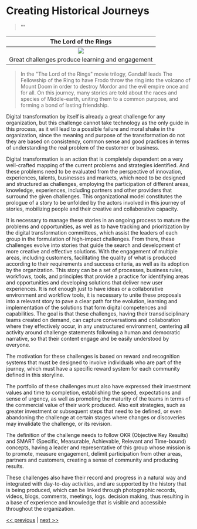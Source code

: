 # Creating Historical Journeys

>""

| The Lord of the Rings |
| :---: |
|![](https://github.com/richardh8/thedigeratisagabook/blob/a2da2c932726d9e6669cbb1dc0024d9cb44996e8/images/%20creating_historical_journeys.png)|
|Great challenges produce learning and engagement|

>In the "The Lord of the Rings" movie trilogy, Gandalf leads The Fellowship of the Ring to have Frodo throw the ring into the volcano of Mount Doom in order to destroy Mordor and the evil empire once and for all. On this journey, many stories are told about the races and species of Middle-earth, uniting them to a common purpose, and forming a bond of lasting friendship.

Digital transformation by itself is already a great challenge for any organization, but this challenge cannot take technology as the only guide in this process, as it will lead to a possible failure and moral shake in the organization, since the meaning and purpose of the transformation do not they are based on consistency, common sense and good practices in terms of understanding the real problem of the customer or business.

Digital transformation is an action that is completely dependent on a very well-crafted mapping of the current problems and strategies identified. And these problems need to be evaluated from the perspective of innovation, experiences, talents, businesses and markets, which need to be designed and structured as challenges, employing the participation of different areas, knowledge, experiences, including partners and other providers that surround the given challenges. This organizational model constitutes the prologue of a story to be unfolded by the actors involved in this journey of stories, mobilizing people and their creative and collaborative capacity.

It is necessary to manage these stories in an ongoing process to mature the problems and opportunities, as well as to have tracking and prioritization by the digital transformation committees, which assist the leaders of each group in the formulation of high-impact challenges. From there, these challenges evolve into stories that guide the search and development of more creative and effective solutions. With the engagement of multiple areas, including customers, facilitating the quality of what is produced according to their requirements and success criteria, as well as its adoption by the organization. This story can be a set of processes, business rules, workflows, tools, and principles that provide a practice for identifying areas and opportunities and developing solutions that deliver new user experiences. It is not enough just to have ideas or a collaborative environment and workflow tools, it is necessary to unite these proposals into a relevant story to pave a clear path for the evolution, learning and implementation of the solutions that form digital competences and capabilities. The goal is that these challenges, having their transdisciplinary teams created on demand, can capture conversations and collaboration where they effectively occur, in any unstructured environment, centering all activity around challenge statements following a human and democratic narrative, so that their content engage and be easily understood by everyone.

The motivation for these challenges is based on reward and recognition systems that must be designed to involve individuals who are part of the journey, which must have a specific reward system for each community defined in this storyline.

The portfolio of these challenges must also have expressed their investment values and time to completion, establishing the speed, expectations and sense of urgency, as well as promoting the maturity of the teams in terms of the commercial value of their work produced. Also exit strategies, such as greater investment or subsequent steps that need to be defined, or even abandoning the challenge at certain stages where changes or discoveries may invalidate the challenge, or its revision.

The definition of the challenge needs to follow OKR (Objective Key Results) and SMART (Specific, Measurable, Achievable, Relevant and Time-bound) concepts, having a leader and representative of this group whose mission is to promote, measure engagement, delimit participation from other areas, partners and customers, creating a sense of community and producing results.

These challenges also have their record and progress in a natural way and integrated with day-to-day activities, and are supported by the history that is being produced, which can be linked through photographic records, videos, blogs, comments, meetings, logs. decision making, thus resulting in a base of experience and knowledge that is visible and accessible throughout the organization.

[<< previous](6-collaborating_in_the_ecosystem) | [next >>](8-flowing_in_time_and_rhythm.md)
